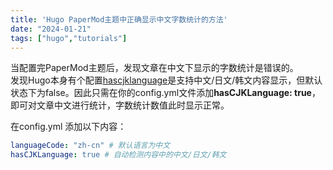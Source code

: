 ```yaml
---
title: 'Hugo PaperMod主题中正确显示中文字数统计的方法'
date: "2024-01-21"
tags: ["hugo","tutorials"]
---
```

当配置完PaperMod主题后，发现文章在中文下显示的字数统计是错误的。  
发现Hugo本身有个配置[hascjklanguage](https://gohugo.io/getting-started/configuration/#hascjklanguage)是支持中文/日文/韩文内容显示，但默认状态下为false。因此只需在你的config.yml文件添加**hasCJKLanguage: true**，即可对文章中文进行统计，字数统计数值此时显示正常。

在config.yml 添加以下内容：
```yml
languageCode: "zh-cn" # 默认语言为中文
hasCJKLanguage: true # 自动检测内容中的中文/日文/韩文
```
